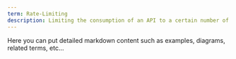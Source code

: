 ```yaml
---
term: Rate-Limiting
description: Limiting the consumption of an API to a certain number of requests per period of time.
---
```


Here you can put detailed markdown content such as examples, diagrams, related terms, etc... 